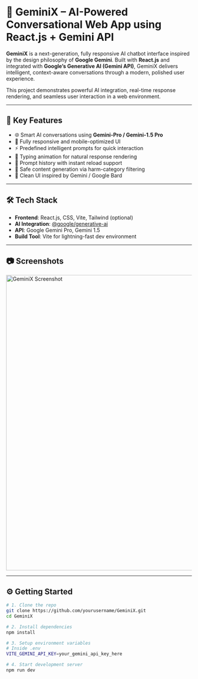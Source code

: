 # 🌌 GeminiX – AI-Powered Conversational Web App using React.js + Gemini API

**GeminiX** is a next-generation, fully responsive AI chatbot interface inspired by the design philosophy of **Google Gemini**. Built with **React.js** and integrated with **Google’s Generative AI (Gemini API)**, GeminiX delivers intelligent, context-aware conversations through a modern, polished user experience.

This project demonstrates powerful AI integration, real-time response rendering, and seamless user interaction in a web environment.

---

## 🚀 Key Features

- 🌐 Smart AI conversations using **Gemini-Pro / Gemini-1.5 Pro**
- 📱 Fully responsive and mobile-optimized UI
- ⚡ Predefined intelligent prompts for quick interaction
- 🎯 Typing animation for natural response rendering
- 💬 Prompt history with instant reload support
- 🧠 Safe content generation via harm-category filtering
- 🎨 Clean UI inspired by Gemini / Google Bard

---

## 🛠️ Tech Stack

- **Frontend**: React.js, CSS, Vite, Tailwind (optional)
- **AI Integration**: [@google/generative-ai](https://www.npmjs.com/package/@google/generative-ai)
- **API**: Google Gemini Pro, Gemini 1.5
- **Build Tool**: Vite for lightning-fast dev environment

---

## 📷 Screenshots
<!-- Desktop Screenshot (GitHub-friendly size) -->
<img src="https://github.com/user-attachments/assets/669ae553-b67e-4177-84ae-5696e6bc5301" alt="GeminiX Screenshot" width="800" />


---

## ⚙️ Getting Started

```bash
# 1. Clone the repo
git clone https://github.com/yourusername/GeminiX.git
cd GeminiX

# 2. Install dependencies
npm install

# 3. Setup environment variables
# Inside .env
VITE_GEMINI_API_KEY=your_gemini_api_key_here

# 4. Start development server
npm run dev

